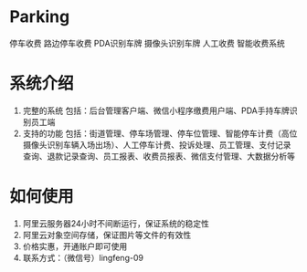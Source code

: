 # Parking
停车收费 路边停车收费 PDA识别车牌 摄像头识别车牌 人工收费 智能收费系统

# 系统介绍
1. 完整的系统 包括：后台管理客户端、微信小程序缴费用户端、PDA手持车牌识别员工端
2. 支持的功能 包括：街道管理、停车场管理、停车位管理、智能停车计费（高位摄像头识别车辆入场出场）、人工停车计费、投诉处理、员工管理、支付记录查询、退款记录查询、员工报表、收费员报表、微信支付管理、大数据分析等

# 如何使用
1. 阿里云服务器24小时不间断运行，保证系统的稳定性
2. 阿里云对象空间存储，保证图片等文件的有效性
3. 价格实惠，开通账户即可使用
4. 联系方式：（微信号）lingfeng-09

